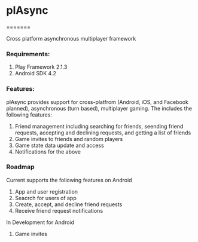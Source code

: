 # plAsync
=======

Cross platform asynchronous multiplayer framework

### Requirements:
1.  Play Framework 2.1.3 
1.  Android SDK 4.2

### Features:
plAsync provides support for cross-platfrom (Android, iOS, and Facebook planned), asynchronous (turn based), multiplayer gaming.  The includes the following features:

1.  Friend management including searching for friends, seending friend requests, accepting and declining 
    requests, and getting a list of friends
2.  Game invites to friends and random players
3.  Game state data update and access
4.  Notifications for the above

### Roadmap
Current supports the following features on Android
1.  App and user registration
2.  Seacrch for users of app
3.  Create, accept, and decline friend requests
4.  Receive friend request notifications

In Development for Android
1.  Game invites
